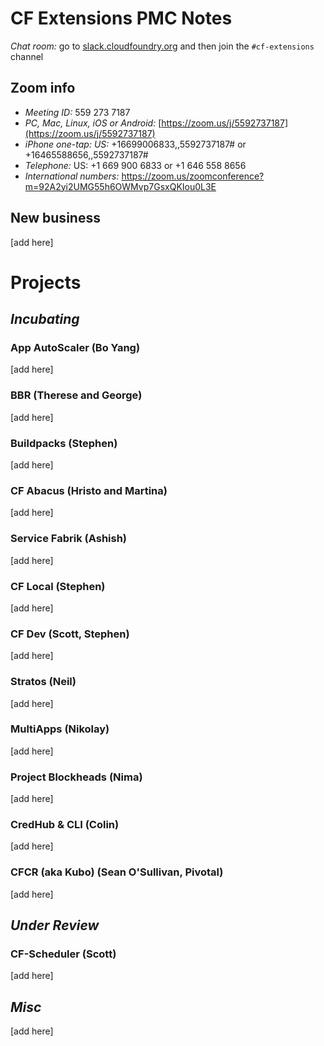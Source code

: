 # CF Extensions PMC Notes

*Chat room:* go to [slack.cloudfoundry.org](https://slack.cloudfoundry.org) and then join the `#cf-extensions` channel

## Zoom info

- *Meeting ID:* 559 273 7187
- *PC, Mac, Linux, iOS or Android:* [https://zoom.us/j/5592737187](https://zoom.us/j/5592737187)
- *iPhone one-tap: US:* +16699006833,,5592737187#  or +16465588656,,5592737187# 
- *Telephone:* US: +1 669 900 6833  or +1 646 558 8656 
- *International numbers:* https://zoom.us/zoomconference?m=92A2yi2UMG55h6OWMvp7GsxQKIou0L3E

## New business

[add here]

# Projects

## _Incubating_

### App AutoScaler (Bo Yang)

[add here]
 
### BBR (Therese and George)

[add here]

### Buildpacks (Stephen)

[add here]

### CF Abacus (Hristo and Martina)

[add here]

### Service Fabrik (Ashish)

[add here]

### CF Local (Stephen)

[add here]

### CF Dev (Scott, Stephen)

[add here]

### Stratos (Neil)

[add here]

### MultiApps (Nikolay)

[add here]

### Project Blockheads (Nima)

[add here]

### CredHub & CLI (Colin)

[add here]

### CFCR (aka Kubo) (Sean O'Sullivan, Pivotal)

[add here]

## _Under Review_

### CF-Scheduler (Scott)

[add here]

## _Misc_

[add here]
